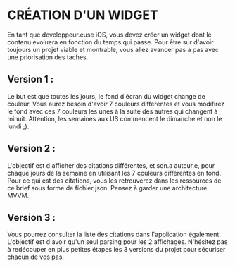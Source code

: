 # CRÉATION D'UN WIDGET
En tant que developpeur.euse iOS, vous devez créer un widget dont le contenu evoluera en fonction du temps qui passe.
Pour être sur d'avoir toujours un projet viable et montrable, vous allez avancer pas à pas avec une priorisation des taches.

## Version 1 :
Le but est que toutes les jours, le fond d'écran du widget change de couleur.
Vous aurez besoin d'avoir 7 couleurs différentes et vous modifirez le fond avec ces 7 couleurs les unes à la suite des autres qui changent à minuit.
Attention, les semaines aux US commencent le dimanche et non le lundi ;).

## Version 2 :
L'objectif est d'afficher des citations différentes, et son.a auteur.e, pour chaque jours de la semaine en utilisant les 7 couleurs différentes en fond.
Pour ce qui est des citations, vous les retrouverez dans les ressources de ce brief sous forme de fichier json.
Pensez à garder une architecture MVVM.

## Version 3 :
Vous pourrez consulter la liste des citations dans l'application également.
L'objectif est d'avoir qu'un seul parsing pour les 2 affichages.
N'hésitez pas à redécouper en plus petites étapes les 3 versions du projet pour sécuriser chacun de vos pas.
